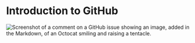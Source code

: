 # Introduction to GitHub
![Screenshot of a comment on a GitHub issue showing an
image, added in the Markdown, of an Octocat smiling and
raising a tentacle.](https://myoctocat.com/assets/images/base-octocat.svg)
